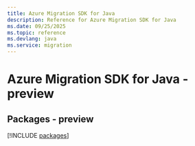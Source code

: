 ```yaml
---
title: Azure Migration SDK for Java
description: Reference for Azure Migration SDK for Java
ms.date: 09/25/2025
ms.topic: reference
ms.devlang: java
ms.service: migration
---
```

# Azure Migration SDK for Java - preview
## Packages - preview
[!INCLUDE [packages](migration-index.md)]